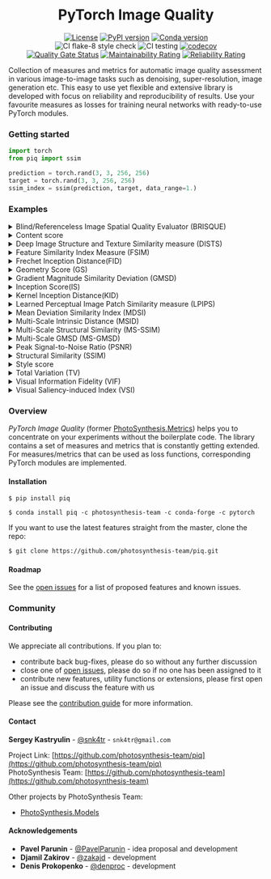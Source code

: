 <div align="center">

# PyTorch Image Quality
[![License][license-shield]][license-url]
[![PyPI version][pypi-version-shield]][pypi-version-url]
[![Conda version][conda-version-shield]][conda-version-url]  
![CI flake-8 style check][ci-flake-8-style-check-shield]
![CI testing][ci-testing]
[![codecov][codecov-shield]][codecov-url]  
[![Quality Gate Status][quality-gate-status-shield]][quality-gate-status-url]
[![Maintainability Rating][maintainability-raiting-shield]][maintainability-raiting-url]
[![Reliability Rating][reliability-rating-badge]][reliability-rating-url]
</div>

<!-- ABOUT THE PROJECT -->

Collection of measures and metrics for automatic image quality assessment in various image-to-image tasks such as 
denoising, super-resolution, image generation etc. 
This easy to use yet flexible and extensive library is developed with focus on reliability and 
reproducibility of results.
Use your favourite measures as losses for training neural networks with ready-to-use PyTorch modules.  

<!-- GETTING STARTED -->
### Getting started  

```python
import torch
from piq import ssim

prediction = torch.rand(3, 3, 256, 256)
target = torch.rand(3, 3, 256, 256)
ssim_index = ssim(prediction, target, data_range=1.)
```


<!-- EXAMPLES -->
### Examples

<!-- BRISQUE EXAMPLES -->
<details>
<summary>Blind/Referenceless Image Spatial Quality Evaluator (BRISQUE)</summary>
<p>

To compute [BRISQUE score](https://live.ece.utexas.edu/publications/2012/TIP%20BRISQUE.pdf) as a measure, use lower case function from the library:
```python
import torch
from piq import brisque
from typing import Union, Tuple

prediction = torch.rand(3, 3, 256, 256)
brisque_index: torch.Tensor = brisque(prediction, data_range=1.)
```

In order to use BRISQUE as a loss function, use corresponding PyTorch module:
```python
import torch
from piq import BRISQUELoss

loss = BRISQUELoss(data_range=1.)
prediction = torch.rand(3, 3, 256, 256, requires_grad=True)
output: torch.Tensor = loss(prediction)
output.backward()
```
</p>
</details>

<!-- CONTENT EXAMPLES -->
<details>
<summary>Content score</summary>
<p>

To compute [Content score](https://openaccess.thecvf.com/content_cvpr_2016/html/Gatys_Image_Style_Transfer_CVPR_2016_paper.html) as a loss function, use corresponding PyTorch module:
```python
import torch
from piq import ContentLoss

loss = ContentLoss(feature_extractor="vgg16", layers=("relu3_3", ))
prediction = torch.rand(3, 3, 256, 256, requires_grad=True)
output: torch.Tensor = loss(prediction)
output.backward()
```

By default VGG16 model is used, but any feature extractor model is supported. Don't forget to adjust layers names accordingly.
Features from different layers can be weighted differently. Use `weights` parameter. See other options in class docstring. 
</p>
</details>

 <!-- DISTS EXAMPLES -->
<details>
<summary>Deep Image Structure and Texture Similarity measure (DISTS)</summary>
<p>

To compute [DISTS](https://arxiv.org/abs/2004.07728) as a loss function, use corresponding PyTorch module:
```python
import torch
from piq import DISTS

loss = DISTS()
prediction = torch.rand(3, 3, 256, 256, requires_grad=True)
output: torch.Tensor = loss(prediction)
output.backward()
```

By default input images are normalized with ImageNet statistics before forwarding through VGG16 model. If there is no need to normalize the data, use `mean=[0.0, 0.0, 0.0]` and `std=[1.0, 1.0, 1.0]`.
</p>
</details>

<!-- FSIM EXAMPLES -->
 <details>
 <summary>Feature Similarity Index Measure (FSIM)</summary>
 <p>

  To compute [FSIM](https://www4.comp.polyu.edu.hk/~cslzhang/IQA/TIP_IQA_FSIM.pdf) as a measure, use lower case function from the library:
 ```python
 import torch
 from piq import fsim

 prediction = torch.rand(3, 3, 256, 256)
 target = torch.rand(3, 3, 256, 256)
 vsi_index: torch.Tensor = fsim(prediction, target, data_range=1.)
 ```

  In order to use FSIM as a loss function, use corresponding PyTorch module:
 ```python
 import torch
 from piq import FSIMLoss

 loss = FSIMLoss(data_range=1.)
 prediction = torch.rand(3, 3, 256, 256, requires_grad=True)
 target = torch.rand(3, 3, 256, 256)
 output: torch.Tensor = loss(prediction, target)
 output.backward()
 ```
 </p>
 </details>
 
 <!-- FID EXAMPLES -->
 <details>
 <summary>Frechet Inception Distance(FID)</summary>
 <p>
 
 Use `FID` class to compute [FID score](https://arxiv.org/abs/1706.08500) from image features, 
 pre-extracted from some feature extractor network:
 ```python
 import torch
 from piq import FID
 
 fid_metric = FID()
 prediction_feats = torch.rand(10000, 1024)
 target_feats = torch.rand(10000, 1024)
 msid: torch.Tensor = fid_metric(prediction_feats, target_feats)
 ```
  
 If image features are not available, extract them using `_compute_feats` of `FID` class. 
 Please note that `_compute_feats` consumes a data loader of predefined format.
 ```python
 import torch
 from  torch.utils.data import DataLoader
 from piq import FID
 
 first_dl, second_dl = DataLoader(), DataLoader()
 fid_metric = FID() 
 first_feats = fid_metric._compute_feats(first_dl)
 second_feats = fid_metric._compute_feats(second_dl)
 msid: torch.Tensor = fid_metric(first_feats, second_feats)
 ```  
 </p>
 </details>
 
 <!-- GS EXAMPLES -->
 <details>
 <summary>Geometry Score (GS)</summary>
 <p>
 
 Use `GS` class to compute [Geometry Score](https://arxiv.org/abs/1802.02664) from image features, 
 pre-extracted from some feature extractor network. Computation is heavily CPU dependent, adjust `num_workers` parameter according to your system configuration:
 ```python
 import torch
 from piq import GS
 
 gs_metric = GS(sample_size=64, num_iters=100, i_max=100, num_workers=4)
 prediction_feats = torch.rand(10000, 1024)
 target_feats = torch.rand(10000, 1024)
 gs: torch.Tensor = gs_metric(prediction_feats, target_feats)
 ```
 
 GS metric requiers `gudhi` library which is not installed by default. 
 If you use conda, write: `conda install -c conda-forge gudhi`, otherwise follow [installation guide](http://gudhi.gforge.inria.fr/python/latest/installation.html).
 </p>
 </details>
 
 <!-- GMSD EXAMPLES -->
 <details>
 <summary>Gradient Magnitude Similarity Deviation (GMSD)</summary>
 <p>
 
 This is port of MATLAB version from the authors of original paper.
 It can be used both as a measure and as a loss function. In any case it should me minimized.
 Usually values of GMSD lie in [0, 0.35] interval.
 
 To compute GMSD as a measure, use lower case function from the library:
 ```python
 import torch
 from piq import gmsd

 prediction = torch.rand(3, 3, 256, 256)
 target = torch.rand(3, 3, 256, 256)
 gmsd: torch.Tensor = gmsd(prediction, target, data_range=1.)
 ```

 In order to use GMSD as a loss function, use corresponding PyTorch module:
 ```python
 import torch
 from piq import GMSDLoss
 
 loss = GMSDLoss(data_range=1.)
 prediction = torch.rand(3, 3, 256, 256, requires_grad=True)
 target = torch.rand(3, 3, 256, 256)
 output: torch.Tensor = loss(prediction, target)
 output.backward()
 ```
 </p>
 </details>
 
 <!-- IS EXAMPLES -->
 <details>
 <summary>Inception Score(IS)</summary>
 <p>
 
 Use `inception_score` function to compute [IS](https://arxiv.org/abs/1606.03498) from image features, 
 pre-extracted from some feature extractor network. Note, that we follow recomendations from paper [A Note on the Inception Score](https://arxiv.org/pdf/1801.01973.pdf), which proposed small modification to original algorithm:
 ```python
 import torch
 from piq import inception_score
 
 prediction_feats = torch.rand(10000, 1024)
 mean, variance = inception_score(prediction_feats, num_splits=10)
 ```
  
 To compute difference between IS for 2 sets of image features, use `IS` class.
 ```python
 import torch
 from piq import IS
 
 
 is_metric = IS(distance='l1') 
 prediction_feats = torch.rand(10000, 1024)
 target_feats = torch.rand(10000, 1024)
 distance: torch.Tensor = is_metric(prediction_feats, target_feats)
 ```  
 </p>
 </details>
 
 <!-- KID EXAMPLES -->
 <details>
 <summary>Kernel Inception Distance(KID)</summary>
 <p>
 
 Use `KID` class to compute [KID score](https://arxiv.org/abs/1801.01401) from image features, 
 pre-extracted from some feature extractor network:
 ```python
 import torch
 from piq import KID
 
 kid_metric = KID()
 prediction_feats = torch.rand(10000, 1024)
 target_feats = torch.rand(10000, 1024)
 kid: torch.Tensor = kid_metric(prediction_feats, target_feats)
 ```
  
 If image features are not available, extract them using `_compute_feats` of `KID` class. 
 Please note that `_compute_feats` consumes a data loader of predefined format. 
 ```python
 import torch
 from  torch.utils.data import DataLoader
 from piq import KID
 
 first_dl, second_dl = DataLoader(), DataLoader()
 kid_metric = KID() 
 first_feats = kid_metric._compute_feats(first_dl)
 second_feats = kid_metric._compute_feats(second_dl)
 kid: torch.Tensor = kid_metric(first_feats, second_feats)
 ```  
 </p>
 </details>
 
 <!-- LPIPS EXAMPLES -->
<details>
<summary>Learned Perceptual Image Patch Similarity measure (LPIPS)</summary>
<p>

To compute [LPIPS](https://arxiv.org/abs/1801.03924) as a loss function, use corresponding PyTorch module:
```python
import torch
from piq import LPIPS

loss = LPIPS()
prediction = torch.rand(3, 3, 256, 256, requires_grad=True)
output: torch.Tensor = loss(prediction)
output.backward()
```
Now LPIPS is supported only for VGG16 model. If you need other models, check [original repo](https://github.com/richzhang/PerceptualSimilarity).
</p>
</details>

 <!-- MDSI EXAMPLES -->
 <details>
 <summary>Mean Deviation Similarity Index (MDSI)</summary>
 <p>
 
 To compute MDSI  as a measure, use lower case function from the library:
 ```python
 import torch
 from piq import mdsi
 
 prediction = torch.rand(3, 3, 256, 256)
 target = torch.rand(3, 3, 256, 256) 
 mdsi_score: torch.Tensor = mdsi(prediction, target, data_range=1.)
 ```
 
 In order to use MDSI as a loss function, use corresponding PyTorch module:
 ```python
 import torch
 from piq import MDSILoss
 
 loss = MDSILoss(data_range=1.)
 prediction = torch.rand(3, 3, 256, 256, requires_grad=True)
 target = torch.rand(3, 3, 256, 256)
 output: torch.Tensor = loss(prediction, target)
 output.backward()
 ```
 </p>
 </details>
 
 <!-- MSID EXAMPLES -->
 <details>
 <summary>Multi-Scale Intrinsic Distance (MSID)</summary>
 <p>
 
 Use `MSID` class to compute [MSID score](https://arxiv.org/abs/1905.11141) from image features, 
 pre-extracted from some feature extractor network: 
 ```python
 import torch
 from piq import MSID
 
 msid_metric = MSID()
 prediction_feats = torch.rand(10000, 1024)
 target_feats = torch.rand(10000, 1024)
 msid: torch.Tensor = msid_metric(prediction_feats, target_feats)
 ```
 
 If image features are not available, extract them using `_compute_feats` of `MSID` class. 
 Please note that `_compute_feats` consumes a data loader of predefined format.
 ```python
 import torch
 from  torch.utils.data import DataLoader
 from piq import MSID
 
 first_dl, second_dl = DataLoader(), DataLoader()
 msid_metric = MSID() 
 first_feats = msid_metric._compute_feats(first_dl)
 second_feats = msid_metric._compute_feats(second_dl)
 msid: torch.Tensor = msid_metric(first_feats, second_feats)
 ```  
 </p>
 </details>
 
 <!-- MS-SSIM EXAMPLES -->
 <details>
 <summary>Multi-Scale Structural Similarity (MS-SSIM)</summary>
 <p>
 
 To compute MS-SSIM index as a measure, use lower case function from the library:
 ```python
 import torch
 from piq import multi_scale_ssim
 
 prediction = torch.rand(3, 3, 256, 256)
 target = torch.rand(3, 3, 256, 256) 
 ms_ssim_index: torch.Tensor = multi_scale_ssim(prediction, target, data_range=1.)
 ```
 
 In order to use MS-SSIM as a loss function, use corresponding PyTorch module:
 ```python
 import torch
 from piq import MultiScaleSSIMLoss
 
 loss = MultiScaleSSIMLoss(data_range=1.)
 prediction = torch.rand(3, 3, 256, 256, requires_grad=True)
 target = torch.rand(3, 3, 256, 256)
 output: torch.Tensor = loss(prediction, target)
 output.backward()
 ```
 </p>
 </details>
 
 <!-- MultiScale GMSD EXAMPLES -->
 <details>
 <summary>Multi-Scale GMSD (MS-GMSD)</summary>
 <p>
 
 It can be used both as a measure and as a loss function. In any case it should me minimized.
 By defualt scale weights are initialized with values from the paper. You can change them by passing a list of 4 variables to `scale_weights` argument during initialization. Both GMSD and MS-GMSD computed for greyscale images, but to take contrast changes into account authors propoced to also add chromatic component. Use flag `chromatic` to use MS-GMSDc version of the loss.
 
 Note that input tensors should contain images with height and width equal `2 ** number_of_scales + 1` at least.
 
 To compute Multi-Scale GMSD as a measure, use lower case function from the library:
 ```python
 import torch
 from piq import multi_scale_gmsd

 prediction = torch.rand(3, 3, 256, 256)
 target = torch.rand(3, 3, 256, 256)
 multi_scale_gmsd: torch.Tensor = multi_scale_gmsd(prediction, target, data_range=1.)
 ```

 In order to use Multi-Scale GMSD as a loss function, use corresponding PyTorch module:
 ```python
 import torch
 from piq import MultiScaleGMSDLoss
 
 loss = MultiScaleGMSDLoss(chromatic=True, data_range=1.)
 prediction = torch.rand(3, 3, 256, 256, requires_grad=True)
 target = torch.rand(3, 3, 256, 256)
 output: torch.Tensor = loss(prediction, target)
 output.backward()
 ```
 </p>
 </details>

<!-- PSNR EXAMPLES -->
<details>
<summary>Peak Signal-to-Noise Ratio (PSNR)</summary>
<p>

To compute PSNR as a measure, use lower case function from the library.
By default it computes average of PSNR if more than 1 image is included in batch.
You can specify other reduction methods by `reduction` flag.

```python
import torch
from piq import psnr
from typing import Union, Tuple

prediction = torch.rand(3, 3, 256, 256)
target = torch.rand(3, 3, 256, 256) 
psnr_mean = psnr(prediction, target, data_range=1., reduction='mean')
psnr_per_image = psnr(prediction, target, data_range=1., reduction='none')
```

Note: Colour images are first converted to YCbCr format and only luminance component is considered.
</p>
</details>

<!-- SSIM EXAMPLES -->
<details>
<summary>Structural Similarity (SSIM)</summary>
<p>

To compute SSIM index as a measure, use lower case function from the library:
```python
import torch
from piq import ssim
from typing import Union, Tuple

prediction = torch.rand(3, 3, 256, 256)
target = torch.rand(3, 3, 256, 256) 
ssim_index: Union[torch.Tensor, Tuple[torch.Tensor, torch.Tensor]] = ssim(prediction, target, data_range=1.)
```

In order to use SSIM as a loss function, use corresponding PyTorch module:
```python
import torch
from piq import SSIMLoss

loss = SSIMLoss(data_range=1.)
prediction = torch.rand(3, 3, 256, 256, requires_grad=True)
target = torch.rand(3, 3, 256, 256)
output: torch.Tensor = loss(prediction, target)
output.backward()
```
</p>
</details>

<!-- STYLE EXAMPLES -->
<details>
<summary>Style score</summary>
<p>

To compute [Style score](https://openaccess.thecvf.com/content_cvpr_2016/html/Gatys_Image_Style_Transfer_CVPR_2016_paper.html) as a loss function, use corresponding PyTorch module:
```python
import torch
from piq import StyleLoss

loss = StyleLoss(feature_extractor="vgg16", layers=("relu3_3", ))
prediction = torch.rand(3, 3, 256, 256, requires_grad=True)
output: torch.Tensor = loss(prediction)
output.backward()
```

By default VGG16 model is used, but any feature extractor model is supported. Don't forget to adjust layers names accordingly.
Features from different layers can be weighted differently. Use `weights` parameter. See other options in class docstring. 
</p>
</details>

<!-- TV EXAMPLES -->
<details>
<summary>Total Variation (TV)</summary>
<p>

To compute TV as a measure, use lower case function from the library:
```python
import torch
from piq import total_variation

data = torch.rand(3, 3, 256, 256) 
tv: torch.Tensor = total_variation(data)
```

In order to use TV as a loss function, use corresponding PyTorch module:
```python
import torch
from piq import TVLoss

loss = TVLoss()
prediction = torch.rand(3, 3, 256, 256, requires_grad=True)
output: torch.Tensor = loss(prediction)
output.backward()
```
</p>
</details>

<!-- VIF EXAMPLES -->
<details>
<summary>Visual Information Fidelity (VIF)</summary>
<p>

To compute VIF as a measure, use lower case function from the library:
```python
import torch
from piq import vif_p

predicted = torch.rand(3, 3, 256, 256)
target = torch.rand(3, 3, 256, 256)
vif: torch.Tensor = vif_p(predicted, target, data_range=1.)
```

In order to use VIF as a loss function, use corresponding PyTorch class:
```python
import torch
from piq import VIFLoss

loss = VIFLoss(sigma_n_sq=2.0, data_range=1.)
prediction = torch.rand(3, 3, 256, 256, requires_grad=True)
target = torch.rand(3, 3, 256, 256)
output: torch.Tensor = loss(prediction, target)
output.backward()
```

Note, that VIFLoss returns `1 - VIF` value.
</p>
</details>

<!-- VSI EXAMPLES -->
<details>
<summary>Visual Saliency-induced Index (VSI)</summary>
<p>

To compute [VSI score](https://ieeexplore.ieee.org/document/6873260) as a measure, use lower case function from the library:
```python
import torch
from piq import vsi

prediction = torch.rand(3, 3, 256, 256)
target = torch.rand(3, 3, 256, 256)
vsi_index: torch.Tensor = vsi(prediction, target, data_range=1.)
```

In order to use VSI as a loss function, use corresponding PyTorch module:
```python
import torch
from piq import VSILoss

loss = VSILoss(data_range=1.)
prediction = torch.rand(3, 3, 256, 256, requires_grad=True)
target = torch.rand(3, 3, 256, 256)
output: torch.Tensor = loss(prediction, target)
output.backward()
```
</p>
</details>


### Overview

*PyTorch Image Quality* (former [PhotoSynthesis.Metrics](https://pypi.org/project/photosynthesis-metrics/0.4.0/)) helps you to concentrate on your experiments without the boilerplate code.
The library contains a set of measures and metrics that is constantly getting extended. 
For measures/metrics that can be used as loss functions, corresponding PyTorch modules are implemented.
 


#### Installation

`$ pip install piq`

`$ conda install piq -c photosynthesis-team -c conda-forge -c pytorch`
 
If you want to use the latest features straight from the master, clone the repo:
```sh
$ git clone https://github.com/photosynthesis-team/piq.git
```

<!-- ROADMAP -->
#### Roadmap

See the [open issues](https://github.com/photosynthesis-team/piq/issues) for a list of proposed 
features and known issues.


<!-- COMMUNITY -->
### Community


<!-- CONTRIBUTING -->
#### Contributing

We appreciate all contributions. If you plan to: 
- contribute back bug-fixes, please do so without any further discussion
- close one of [open issues](https://github.com/photosynthesis-team/piq/issues), please do so if no one has been assigned to it
- contribute new features, utility functions or extensions, please first open an issue and discuss the feature with us

Please see the [contribution guide](CONTRIBUTING.md) for more information.


<!-- CONTACT -->
#### Contact

**Sergey Kastryulin** - [@snk4tr](https://github.com/snk4tr) - `snk4tr@gmail.com`

Project Link: [https://github.com/photosynthesis-team/piq](https://github.com/photosynthesis-team/piq)  
PhotoSynthesis Team: [https://github.com/photosynthesis-team](https://github.com/photosynthesis-team)

Other projects by PhotoSynthesis Team:  
* [PhotoSynthesis.Models](https://github.com/photosynthesis-team/photosynthesis.models)

<!-- ACKNOWLEDGEMENTS -->
#### Acknowledgements

* **Pavel Parunin** - [@PavelParunin](https://github.com/ParuninPavel) - idea proposal and development
* **Djamil Zakirov** - [@zakajd](https://github.com/zakajd) - development
* **Denis Prokopenko** - [@denproc](https://github.com/denproc) - development



<!-- MARKDOWN LINKS & IMAGES -->
<!-- https://www.markdownguide.org/basic-syntax/#reference-style-links -->
[license-shield]: https://img.shields.io/badge/License-Apache%202.0-blue.svg
[license-url]: https://github.com/photosynthesis-team/piq/blob/master/LICENSE
[ci-flake-8-style-check-shield]: https://github.com/photosynthesis-team/piq/workflows/flake-8%20style%20check/badge.svg
[ci-testing]: https://github.com/photosynthesis-team/piq/workflows/testing/badge.svg
[pypi-version-shield]: https://badge.fury.io/py/piq.svg
[pypi-version-url]: https://badge.fury.io/py/piq
[conda-version-shield]: https://anaconda.org/photosynthesis-team/piq/badges/version.svg
[conda-version-url]: https://anaconda.org/photosynthesis-team/piq
[quality-gate-status-shield]: https://sonarcloud.io/api/project_badges/measure?project=photosynthesis-team_photosynthesis.metrics&metric=alert_status
[quality-gate-status-url]: https://sonarcloud.io/dashboard?id=photosynthesis-team_photosynthesis.metrics
[maintainability-raiting-shield]: https://sonarcloud.io/api/project_badges/measure?project=photosynthesis-team_photosynthesis.metrics&metric=sqale_rating
[maintainability-raiting-url]: https://sonarcloud.io/dashboard?id=photosynthesis-team_photosynthesis.metrics
[reliability-rating-badge]: https://sonarcloud.io/api/project_badges/measure?project=photosynthesis-team_photosynthesis.metrics&metric=reliability_rating
[reliability-rating-url]:https://sonarcloud.io/dashboard?id=photosynthesis-team_photosynthesis.metrics
[codecov-shield]:https://codecov.io/gh/photosynthesis-team/piq/branch/master/graph/badge.svg
[codecov-url]:https://codecov.io/gh/photosynthesis-team/piq